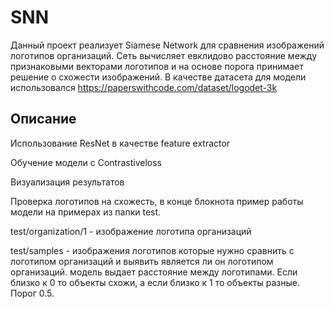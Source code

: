 # SNN

Данный проект реализует Siamese Network для сравнения изображений логотипов организаций. Сеть вычисляет евклидово расстояние между признаковыми векторами логотипов и на основе порога принимает решение о схожести изображений. В качестве датасета для модели использовался https://paperswithcode.com/dataset/logodet-3k

## Описание
Использование ResNet в качестве feature extractor

Обучение модели с Contrastiveloss

Визуализация результатов

Проверка логотипов на схожесть, в конце блокнота пример работы модели на примерах из папки test. 

test/organization/1 - изображение логотипа организаций

test/samples - изображения логотипов которые нужно сравнить с логотипом организаций и выявить является ли он логотипом организаций. модель выдает расстояние между логотипами. 
Если близко к 0 то объекты схожи, а если близко к 1 то объекты разные. Порог 0.5.


